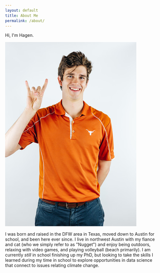 ```yaml
---
layout: default
title: About Me
permalink: /about/
---
```


Hi, I'm Hagen.

![Hagen](/photos/hookem.jpeg)

I was born and raised in the DFW area in Texas, moved down to Austin for school, and been here ever since. I live in northwest Austin with my fiance and cat (who we simply refer to as "Nugget") and enjoy being outdoors, relaxing with video games, and playing volleyball (beach primarily). I am currently _still_ in school finishing up my PhD, but looking to take the skills I learned during my time in school to explore opportunities in data science that connect to issues relating climate change. 
